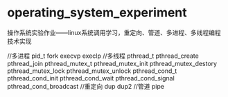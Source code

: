 # operating_system_experiment
操作系统实验作业——linux系统调用学习，重定向、管道、多进程、多线程编程技术实现

//多进程
pid_t
fork
execvp
execlp
//多线程
pthread_t
pthread_create
pthread_join
pthread_mutex_t
pthread_mutex_init
pthread_mutex_destory
pthread_mutex_lock
pthread_mutex_unlock
pthread_cond_t
pthread_cond_init
pthread_cond_wait
pthread_cond_signal
pthread_cond_broadcast
//重定向
dup
dup2
//管道
pipe

